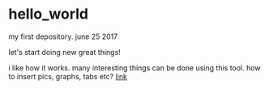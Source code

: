 # hello_world
my first depository. june 25 2017

let's start doing new great things!

i like how it works. many interesting things can be done using this tool.
how to insert pics, graphs, tabs etc?
[link](edx.org)
